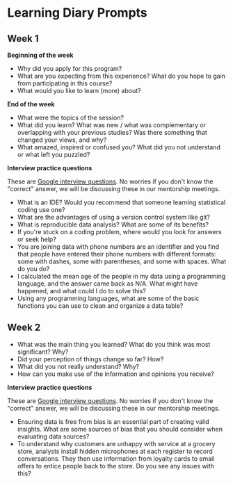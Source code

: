 # Learning Diary Prompts

## Week 1

**Beginning of the week**

* Why did you apply for this program?
* What are you expecting from this experience? What do you hope to gain from participating in this course?
* What would you like to learn (more) about?

**End of the week**

* What were the topics of the session?
* What did you learn? What was new / what was complementary or overlapping with your previous studies? Was there something that changed your views, and why?
* What amazed, inspired or confused you? What did you not understand or what left you puzzled?


**Interview practice questions**

These are [Google interview questions](https://grow.google/). No worries if you don't know the "correct" answer, we will be discussing these in our mentorship meetings.

* What is an IDE? Would you recommend that someone learning statistical coding use one?
* What are the advantages of using a version control system like git?
* What is reproducible data analysis? What are some of its benefits?
* If you're stuck on a coding problem, where would you look for answers or seek help?
* You are joining data with phone numbers are an identifier and you find that people have entered their phone numbers with different formats: some with dashes, some with parentheses, and some with spaces. What do you do?
* I calculated the mean age of the people in my data using a programming language, and the answer came back as N/A. What might have happened, and what could I do to solve this?
* Using any programming languages, what are some of the basic functions you can use to clean and organize a data table?

## Week 2

* What was the main thing you learned? What do you think was most significant? Why?
* Did your perception of things change so far? How?
* What did you not really understand? Why?
* How can you make use of the information and opinions you receive?

**Interview practice questions**

These are [Google interview questions](https://grow.google/). No worries if you don't know the "correct" answer, we will be discussing these in our mentorship meetings.

* Ensuring data is free from bias is an essential part of creating valid insights. What are some sources of bias that you should consider when evaluating data sources?
* To understand why customers are unhappy with service at a grocery store, analysts install hidden microphones at each register to record conversations. They then use information from loyalty cards to email offers to entice people back to the store. Do you see any issues with this?